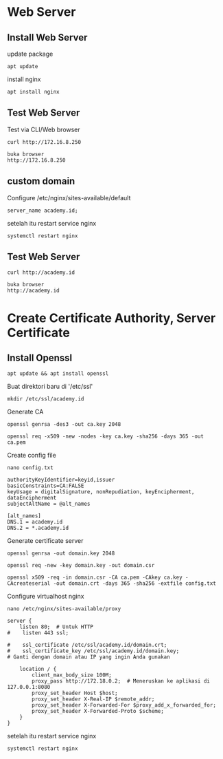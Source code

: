 
# Web Server

## Install Web Server
update package
```
apt update
```
install nginx
```
apt install nginx
```
## Test Web Server
Test via CLI/Web browser
```
curl http://172.16.8.250

buka browser
http://172.16.8.250
```

## custom domain
Configure /etc/nginx/sites-available/default
```
server_name academy.id;
```
setelah itu restart service nginx
```
systemctl restart nginx
```

## Test Web Server
```
curl http://academy.id

buka browser
http://academy.id
```

# Create Certificate Authority, Server Certificate
## Install Openssl
```
apt update && apt install openssl
```
Buat direktori baru di '/etc/ssl'
```
mkdir /etc/ssl/academy.id
```
Generate CA
```
openssl genrsa -des3 -out ca.key 2048
```
```
openssl req -x509 -new -nodes -key ca.key -sha256 -days 365 -out ca.pem
```
Create config file
```
nano config.txt
```
```
authorityKeyIdentifier=keyid,issuer
basicConstraints=CA:FALSE
keyUsage = digitalSignature, nonRepudiation, keyEncipherment, dataEncipherment
subjectAltName = @alt_names

[alt_names]
DNS.1 = academy.id
DNS.2 = *.academy.id

```
Generate certificate server
```
openssl genrsa -out domain.key 2048
```
```
openssl req -new -key domain.key -out domain.csr
```
```
openssl x509 -req -in domain.csr -CA ca.pem -CAkey ca.key -CAcreateserial -out domain.crt -days 365 -sha256 -extfile config.txt
```
Configure virtualhost nginx
```
nano /etc/nginx/sites-available/proxy
```
```
server {
    listen 80;  # Untuk HTTP
#    listen 443 ssl;

#    ssl_certificate /etc/ssl/academy.id/domain.crt;
#    ssl_certificate_key /etc/ssl/academy.id/domain.key;
# Ganti dengan domain atau IP yang ingin Anda gunakan

    location / {
        client_max_body_size 100M;
        proxy_pass http://172.18.0.2;  # Meneruskan ke aplikasi di 127.0.0.1:8080
        proxy_set_header Host $host;
        proxy_set_header X-Real-IP $remote_addr;
        proxy_set_header X-Forwarded-For $proxy_add_x_forwarded_for;
        proxy_set_header X-Forwarded-Proto $scheme;
    }
}

```
setelah itu restart service nginx
```
systemctl restart nginx
```
